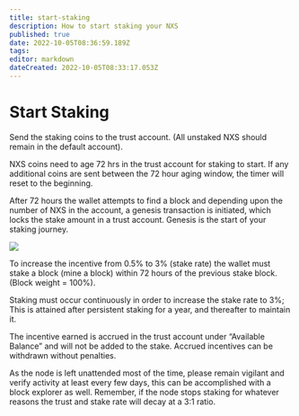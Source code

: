 ```yaml
---
title: start-staking
description: How to start staking your NXS
published: true
date: 2022-10-05T08:36:59.189Z
tags: 
editor: markdown
dateCreated: 2022-10-05T08:33:17.053Z
---
```


# Start Staking

​Send the staking coins to the trust account. (All unstaked NXS should remain in the default account).

NXS coins need to age 72 hrs in the trust account for staking to start. If any additional coins are sent between the 72 hour aging window, the timer will reset to the beginning.

After 72 hours the wallet attempts to find a block and depending upon the number of NXS in the account, a genesis transaction is initiated, which locks the stake amount in a trust account. Genesis is the start of your staking journey.

![](https://nexus.io/ResourceHub/images/guide/stake-guide5.png)

To increase the incentive from 0.5% to 3% (stake rate) the wallet must stake a block (mine a block) within 72 hours of the previous stake block. (Block weight = 100%).

Staking must occur continuously in order to increase the stake rate to 3%; This is attained after persistent staking for a year, and thereafter to maintain it.

The incentive earned is accrued in the trust account under “Available Balance” and will not be added to the stake. Accrued incentives can be withdrawn without penalties.

As the node is left unattended most of the time, please remain vigilant and verify activity at least every few days, this can be accomplished with a block explorer as well. Remember, if the node stops staking for whatever reasons the trust and stake rate will decay at a 3:1 ratio.

